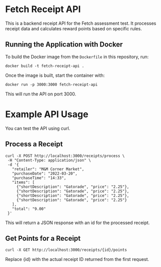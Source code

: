 # Fetch Receipt API

This is a backend receipt API for the Fetch assessment test. It processes receipt data and calculates reward points based on specific rules.

## Running the Application with Docker

To build the Docker image from the `Dockerfile` in this repository, run:

```
docker build -t fetch-receipt-api .
```

Once the image is built, start the container with:

```
docker run -p 3000:3000 fetch-receipt-api
```

This will run the API on port 3000.

# Example API Usage

You can test the API using curl.

## Process a Receipt

```
curl -X POST http://localhost:3000/receipts/process \
 -H "Content-Type: application/json" \
 -d '{
   "retailer": "M&M Corner Market",
   "purchaseDate": "2022-03-20",
   "purchaseTime": "14:33",
   "items": [
     {"shortDescription": "Gatorade", "price": "2.25"},
     {"shortDescription": "Gatorade", "price": "2.25"},
     {"shortDescription": "Gatorade", "price": "2.25"},
     {"shortDescription": "Gatorade", "price": "2.25"}
   ],
   "total": "9.00"
 }'
```

This will return a JSON response with an id for the processed receipt.

## Get Points for a Receipt

```
curl -X GET http://localhost:3000/receipts/{id}/points
```

Replace {id} with the actual receipt ID returned from the first request.
